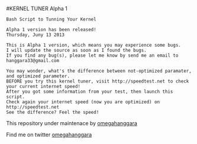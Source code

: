 #KERNEL TUNER Alpha 1

```
Bash Script to Tunning Your Kernel

Alpha 1 version has been released!
Thursday, Juny 13 2013

This is Alpha 1 version, which means you may experience some bugs.
I will update the source as soon as I found the bugs.
If you find any bug(s), please let me know by send me an email to hanggara33@gmail.com
```

```
You may wonder, what's the difference between not-optimized paramater, and optimized parameter.
BEFORE you try this kernel tuner, visit http://speedtest.net to check your current internet speed!
After you got some information from your test, then launch this script.
Check again your internet speed (now you are optimized) on http://speedtest.net
See the difference? Feel the speed!
```

This repository under maintenace by [omegahanggara](https://github.com/omegahanggara)


Find me on twitter [omegahanggara](https://www.twitter.com/omegahanggara)